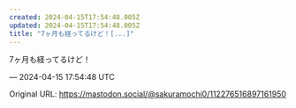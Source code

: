 ```yaml
---
created: 2024-04-15T17:54:48.005Z
updated: 2024-04-15T17:54:48.005Z
title: "7ヶ月も経ってるけど！[...]"
---
```


<p>7ヶ月も経ってるけど！</p>

&mdash; 2024-04-15 17:54:48 UTC

Original URL: https://mastodon.social/@sakuramochi0/112276516897161950

